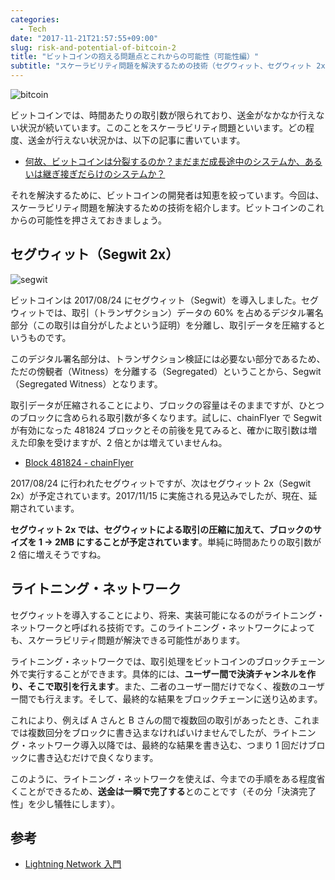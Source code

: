 ```yaml
---
categories:
  - Tech
date: "2017-11-21T21:57:55+09:00"
slug: risk-and-potential-of-bitcoin-2
title: "ビットコインの抱える問題点とこれからの可能性（可能性編）"
subtitle: "スケーラビリティ問題を解決するための技術（セグウィット、セグウィット 2x、ライトニング・ネットワーク）を紹介します。"
---
```


<img src="/images/2017/11/bitcoin.svg" alt="bitcoin">

ビットコインでは、時間あたりの取引数が限られており、送金がなかなか行えない状況が続いています。このことをスケーラビリティ問題といいます。どの程度、送金が行えない状況かは、以下の記事に書いています。

- [何故、ビットコインは分裂するのか？まだまだ成長途中のシステムか、あるいは継ぎ接ぎだらけのシステムか？](/archives/reasons-of-bitcoin-fork/)

それを解決するために、ビットコインの開発者は知恵を絞っています。今回は、スケーラビリティ問題を解決するための技術を紹介します。ビットコインのこれからの可能性を押さえておきましょう。

## セグウィット（Segwit 2x）

<img src="/images/2017/11/segwit.svg" alt="segwit">

ビットコインは 2017/08/24 にセグウィット（Segwit）を導入しました。セグウィットでは、取引（トランザクション）データの 60% を占めるデジタル署名部分（この取引は自分がしたよという証明）を分離し、取引データを圧縮するというものです。

このデジタル署名部分は、トランザクション検証には必要ない部分であるため、ただの傍観者（Witness）を分離する（Segregated）ということから、Segwit（Segregated Witness）となります。

取引データが圧縮されることにより、ブロックの容量はそのままですが、ひとつのブロックに含められる取引数が多くなります。試しに、chainFlyer で Segwit が有効になった 481824 ブロックとその前後を見てみると、確かに取引数は増えた印象を受けますが、2 倍とかは増えていませんね。

- [Block 481824 - chainFlyer](https://chainflyer.bitflyer.jp/Block/Height/481824)

2017/08/24 に行われたセグウィットですが、次はセグウィット 2x（Segwit 2x）が予定されています。2017/11/15 に実施される見込みでしたが、現在、延期されています。

**セグウィット 2x では、セグウィットによる取引の圧縮に加えて、ブロックのサイズを 1 → 2MB にすることが予定されています**。単純に時間あたりの取引数が 2 倍に増えそうですね。

## ライトニング・ネットワーク

セグウィットを導入することにより、将来、実装可能になるのがライトニング・ネットワークと呼ばれる技術です。このライトニング・ネットワークによっても、スケーラビリティ問題が解決できる可能性があります。

ライトニング・ネットワークでは、取引処理をビットコインのブロックチェーン外で実行することができます。具体的には、**ユーザー間で決済チャンネルを作り、そこで取引を行えます**。また、二者のユーザー間だけでなく、複数のユーザー間でも行えます。そして、最終的な結果をブロックチェーンに送り込めます。

これにより、例えば A さんと B さんの間で複数回の取引があったとき、これまでは複数回分をブロックに書き込まなければいけませんでしたが、ライトニング・ネットワーク導入以降では、最終的な結果を書き込む、つまり 1 回だけブロックに書き込むだけで良くなります。

このように、ライトニング・ネットワークを使えば、今までの手順をある程度省くことができるため、**送金は一瞬で完了する**とのことです（その分「決済完了性」を少し犠牲にします）。

<cryptocurrency>

## 参考

- [Lightning Network 入門](https://www.slideshare.net/takashimitsuta/lightning-network-82041404)
